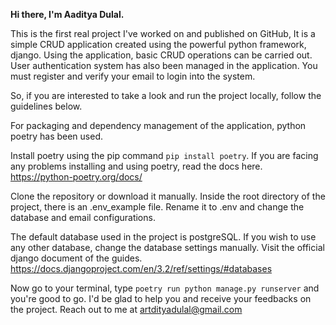 **Hi there, I'm Aaditya Dulal.**

This is the first real project I've worked on and published on GitHub, It is
a simple CRUD application created using the powerful python framework, django.
Using the application, basic CRUD operations can be carried out.
User authentication system has also been managed in the application.
You must register and verify your email to login into the system.

So, if you are interested to take a look and run the project locally, follow the
guidelines below.

For packaging and dependency management of the application, python poetry has
been used.

Install poetry using the pip command `pip install poetry`. If you are facing
any problems installing and using poetry, read the docs here. https://python-poetry.org/docs/

Clone the repository or download it manually.
Inside the root directory of the project, there is an .env_example file.
Rename it to .env and change the database and email configurations.

The default database used in the project is postgreSQL. If you wish to use any
other database, change the database settings manually. Visit the official django
document of the guides. https://docs.djangoproject.com/en/3.2/ref/settings/#databases

Now go to your terminal, type `poetry run python manage.py runserver` and you're
good to go. I'd be glad to help you and receive your feedbacks on the project.
Reach out to me at artdityadulal@gmail.com